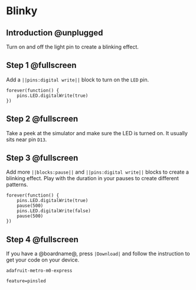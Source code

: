 # Blinky

## Introduction @unplugged

Turn on and off the light pin to create a blinking effect.

## Step 1 @fullscreen

Add a ``||pins:digital write||`` block to turn on the ``LED`` pin.

```blocks
forever(function() {
    pins.LED.digitalWrite(true)
})
```

## Step 2 @fullscreen

Take a peek at the simulator and make sure the LED is turned on. It usually sits near pin ``D13``.

## Step 3 @fullscreen

Add more ``||blocks:pause||`` and ``||pins:digital write||`` blocks to create a blinking effect.
Play with the duration in your pauses to create different patterns.

```blocks
forever(function() {
    pins.LED.digitalWrite(true)
    pause(500)
    pins.LED.digitalWrite(false)
    pause(500)    
})
```

## Step 4 @fullscreen

If you have a @boardname@, press ``|Download|`` and follow the instruction to get your code on your device.

```package
adafruit-metro-m0-express
```
```config
feature=pinsled
```